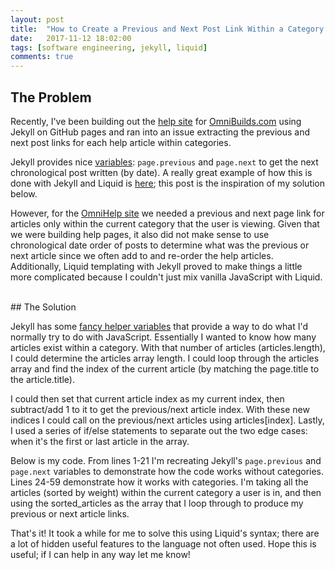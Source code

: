 ```yaml
---
layout: post
title:  "How to Create a Previous and Next Post Link Within a Category Using Jekyll and Liquid"
date:   2017-11-12 18:02:00
tags: [software engineering, jekyll, liquid]
comments: true
---
```



## The Problem

Recently, I've been building out the [help site][omnihelp] for [OmniBuilds.com][omnibuilds] using Jekyll on GitHub pages and ran into an issue extracting the previous and next post links for each help article within categories.

Jekyll provides nice [variables][variables]: `page.previous` and `page.next` to get the next chronological post written (by date). A really great example of how this is done with Jekyll and Liquid is [here][prev-next-blog]; this post is the inspiration of my solution below.

However, for the [OmniHelp site][omnihelp] we needed a previous and next page link for articles only within the current category that the user is viewing. Given that we were building help pages, it also did not make sense to use chronological date order of posts to determine what was the previous or next article since we often add to and re-order the help articles. Additionally, Liquid templating with Jekyll proved to make things a little more complicated because I couldn't just mix vanilla JavaScript with Liquid.

<br>
## The Solution

Jekyll has some [fancy helper variables][jekyll-fancy] that provide a way to do what I'd normally try to do with JavaScript. Essentially I wanted to know how many articles exist within a category. With that number of articles (articles.length), I could determine the articles array length. I could loop through the articles array and find the index of the current article (by matching the page.title to the article.title).

I could then set that current article index as my current index, then subtract/add 1 to it to get the previous/next article index. With these new indices I could call on the previous/next articles using articles[index]. Lastly, I used a series of if/else statements to separate out the two edge cases: when it's the first or last article in the array.

Below is my code. From lines 1-21 I'm recreating Jekyll's `page.previous` and `page.next` variables to demonstrate how the code works without categories. Lines 24-59 demonstrate how it works with categories. I'm taking all the articles (sorted by weight) within the current category a user is in, and then using the sorted_articles as the array that I loop through to produce my previous or next article links.

That's it! It took a while for me to solve this using Liquid's syntax; there are a lot of hidden useful features to the language not often used. Hope this is useful; if I can help in any way let me know!

<br>
<script src="https://gist.github.com/jttyeung/a3e9a99974739a34bceaad40616a85e8.js"></script>





[omnibuilds]: https://www.omnibuilds.com
[omnihelp]: http://help.omnibuilds.com
[variables]: https://jekyllrb.com/docs/variables/
[prev-next-blog]: http://david.elbe.me/jekyll/2015/06/20/how-to-link-to-next-and-previous-post-with-jekyll.html
[jekyll-fancy]: https://gist.github.com/smutnyleszek/9803727
